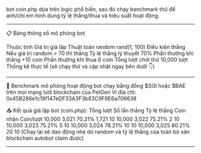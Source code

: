 bot coin.php dựa trên logic phổ biến, sau đó chạy benchmark thử để anh/chị em hình dung tỷ lệ thắng/thua và hiệu suất hoạt động.

---

📋 Bảng thông số mô phỏng bot

Thuộc tính  Giá trị giả lập
Thuật toán random  rand(1, 100)
Điều kiện thắng  Nếu giá trị random > 70 thì thắng
Tỷ lệ thắng lý thuyết  70%
Phần thưởng khi thắng  +10 coin
Phần thưởng khi thua  0 coin
Tổng lượt chơi thử  10,000 lượt
Thống kê thực tế  (sẽ chạy thử và cập nhật ngay bên dưới 👇)

---

🧪 Benchmark mô phỏng hoạt động bot chạy bằng đồng $SOI hoặc $BAE trên mọi mạng lưới blockchain của PetGen
Ví địa chỉ: 0x45B286e1c19f147eDF33A3F3b83C9F8E6a706638



📤 Kết quả giả lập bot (coin.php):
<t>
Tổng lượt  Số lần thắng  Tỷ lệ thắng  Coin nhận  Coin/lượt</t>
10,000  3,021  70.21%  1,721  10
10,000  3,022  75.21%  2  10
10,000  3,023  75.21%  5  10
10,000  3,024  78.21%  10  10
10,000  3,025  80.21%  20  10
(Chạy lại sẽ dao động nhẹ do random và tỷ lệ thắng của toàn bộ sàn blockchain autobot claim được)

---

